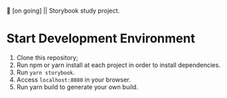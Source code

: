 🚧 [on going] || Storybook study project.

# Start Development Environment

1. Clone this repository;
2. Run npm or yarn install at each project in order to install dependencies.
3. Run `yarn storybook`.
4. Access `localhost:8080` in your browser.
5. Run yarn build to generate your own build.
